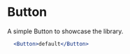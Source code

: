 Button
===

A simple Button to showcase the library.

```jsx
  <Button>default</Button>
```

<!-- STORY -->